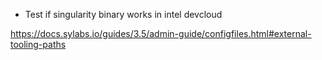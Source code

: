 
- Test if singularity binary works in intel devcloud

https://docs.sylabs.io/guides/3.5/admin-guide/configfiles.html#external-tooling-paths